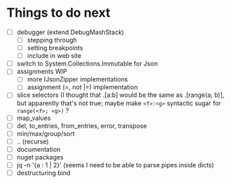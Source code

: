 # Things to do next

- [ ] debugger (extend DebugMashStack)
  - [ ] stepping through
  - [ ] setting breakpoints
  - [ ] include in web site
- [ ] switch to System.Collections.Immutable for Json
- [ ] assignments WIP
  - [ ] more IJsonZipper implementations
  - [ ] assignment (=, not |=) implementation
- [ ] slice selectors (I thought that .[a:b] would be the same as .[range(a; b)], but apparently that's not true; maybe make `<f>:<g>` syntactic sugar for `range(<f>; <g>)` ?
- [ ] map_values
- [ ] del, to_entries, from_entries, error, transpose
- [ ] min/max/group/sort
- [ ] .. (recurse)
- [ ] documentation
- [ ] nuget packages
- [ ] jq -n '{a : 1 | 2}' (seems I need to be able to parse pipes inside dicts)
- [ ] destructuring bind
